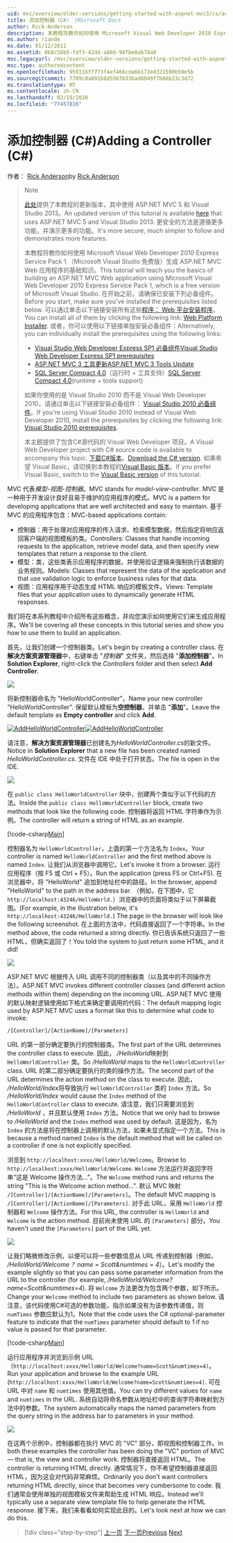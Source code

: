 ```yaml
---
uid: mvc/overview/older-versions/getting-started-with-aspnet-mvc3/cs/adding-a-controller
title: 添加控制器（C#） |Microsoft Docs
author: Rick-Anderson
description: 本教程将教你如何使用 Microsoft Visual Web Developer 2010 Express Service Pack 1 构建 ASP.NET MVC Web 应用程序的基础知识。
ms.author: riande
ms.date: 01/12/2011
ms.assetid: 0b8c56b5-fdf3-42dd-a866-98fbe0ab78a0
msc.legacyurl: /mvc/overview/older-versions/getting-started-with-aspnet-mvc3/cs/adding-a-controller
msc.type: authoredcontent
ms.openlocfilehash: 959116ff773f4ef466cda6b172e8321590b50e5b
ms.sourcegitcommit: 7709c0a091b8d55b7b33bad8849f7b66b23c3d72
ms.translationtype: MT
ms.contentlocale: zh-CN
ms.lasthandoff: 02/19/2020
ms.locfileid: "77457816"
---
```

# <a name="adding-a-controller-c"></a><span data-ttu-id="72d5f-103">添加控制器 (C#)</span><span class="sxs-lookup"><span data-stu-id="72d5f-103">Adding a Controller (C#)</span></span>

<span data-ttu-id="72d5f-104">作者： [Rick Anderson](https://twitter.com/RickAndMSFT)</span><span class="sxs-lookup"><span data-stu-id="72d5f-104">by [Rick Anderson](https://twitter.com/RickAndMSFT)</span></span>

> > [!NOTE]
> > <span data-ttu-id="72d5f-105">[此处](../../../getting-started/introduction/getting-started.md)提供了本教程的更新版本，其中使用 ASP.NET MVC 5 和 Visual Studio 2013。</span><span class="sxs-lookup"><span data-stu-id="72d5f-105">An updated version of this tutorial is available [here](../../../getting-started/introduction/getting-started.md) that uses ASP.NET MVC 5 and Visual Studio 2013.</span></span> <span data-ttu-id="72d5f-106">更安全的方法是遵循更多功能，并演示更多的功能。</span><span class="sxs-lookup"><span data-stu-id="72d5f-106">It's more secure, much simpler to follow and demonstrates more features.</span></span>
> 
> 
> <span data-ttu-id="72d5f-107">本教程将教你如何使用 Microsoft Visual Web Developer 2010 Express Service Pack 1 （Microsoft Visual Studio 免费版）生成 ASP.NET MVC Web 应用程序的基础知识。</span><span class="sxs-lookup"><span data-stu-id="72d5f-107">This tutorial will teach you the basics of building an ASP.NET MVC Web application using Microsoft Visual Web Developer 2010 Express Service Pack 1, which is a free version of Microsoft Visual Studio.</span></span> <span data-ttu-id="72d5f-108">在开始之前，请确保已安装下列必备组件。</span><span class="sxs-lookup"><span data-stu-id="72d5f-108">Before you start, make sure you've installed the prerequisites listed below.</span></span> <span data-ttu-id="72d5f-109">可以通过单击以下链接安装所有这些[程序： Web 平台安装程序](https://www.microsoft.com/web/gallery/install.aspx?appid=VWD2010SP1Pack)。</span><span class="sxs-lookup"><span data-stu-id="72d5f-109">You can install all of them by clicking the following link: [Web Platform Installer](https://www.microsoft.com/web/gallery/install.aspx?appid=VWD2010SP1Pack).</span></span> <span data-ttu-id="72d5f-110">或者，你可以使用以下链接单独安装必备组件：</span><span class="sxs-lookup"><span data-stu-id="72d5f-110">Alternatively, you can individually install the prerequisites using the following links:</span></span>
> 
> - [<span data-ttu-id="72d5f-111">Visual Studio Web Developer Express SP1 必备组件</span><span class="sxs-lookup"><span data-stu-id="72d5f-111">Visual Studio Web Developer Express SP1 prerequisites</span></span>](https://www.microsoft.com/web/gallery/install.aspx?appid=VWD2010SP1Pack)
> - [<span data-ttu-id="72d5f-112">ASP.NET MVC 3 工具更新</span><span class="sxs-lookup"><span data-stu-id="72d5f-112">ASP.NET MVC 3 Tools Update</span></span>](https://www.microsoft.com/web/gallery/install.aspx?appsxml=&amp;appid=MVC3)
> - <span data-ttu-id="72d5f-113">[SQL Server Compact 4.0](https://www.microsoft.com/web/gallery/install.aspx?appid=SQLCE;SQLCEVSTools_4_0)（运行时 + 工具支持）</span><span class="sxs-lookup"><span data-stu-id="72d5f-113">[SQL Server Compact 4.0](https://www.microsoft.com/web/gallery/install.aspx?appid=SQLCE;SQLCEVSTools_4_0)(runtime + tools support)</span></span>
> 
> <span data-ttu-id="72d5f-114">如果你使用的是 Visual Studio 2010 而不是 Visual Web Developer 2010，请通过单击以下链接安装必备组件： [Visual Studio 2010 必备组件](https://www.microsoft.com/web/gallery/install.aspx?appsxml=&amp;appid=VS2010SP1Pack)。</span><span class="sxs-lookup"><span data-stu-id="72d5f-114">If you're using Visual Studio 2010 instead of Visual Web Developer 2010, install the prerequisites by clicking the following link: [Visual Studio 2010 prerequisites](https://www.microsoft.com/web/gallery/install.aspx?appsxml=&amp;appid=VS2010SP1Pack).</span></span>
> 
> <span data-ttu-id="72d5f-115">本主题提供了包含C#源代码的 Visual Web Developer 项目。</span><span class="sxs-lookup"><span data-stu-id="72d5f-115">A Visual Web Developer project with C# source code is available to accompany this topic.</span></span> <span data-ttu-id="72d5f-116">[下载C#版本](https://code.msdn.microsoft.com/Introduction-to-MVC-3-10d1b098)。</span><span class="sxs-lookup"><span data-stu-id="72d5f-116">[Download the C# version](https://code.msdn.microsoft.com/Introduction-to-MVC-3-10d1b098).</span></span> <span data-ttu-id="72d5f-117">如果希望 Visual Basic，请切换到本教程的[Visual Basic 版本](../vb/intro-to-aspnet-mvc-3.md)。</span><span class="sxs-lookup"><span data-stu-id="72d5f-117">If you prefer Visual Basic, switch to the [Visual Basic version](../vb/intro-to-aspnet-mvc-3.md) of this tutorial.</span></span>

<span data-ttu-id="72d5f-118">MVC 代表*模型-视图-控制器*。</span><span class="sxs-lookup"><span data-stu-id="72d5f-118">MVC stands for *model-view-controller*.</span></span> <span data-ttu-id="72d5f-119">MVC 是一种用于开发设计良好且易于维护的应用程序的模式。</span><span class="sxs-lookup"><span data-stu-id="72d5f-119">MVC is a pattern for developing applications that are well architected and easy to maintain.</span></span> <span data-ttu-id="72d5f-120">基于 MVC 的应用程序包含：</span><span class="sxs-lookup"><span data-stu-id="72d5f-120">MVC-based applications contain:</span></span>

- <span data-ttu-id="72d5f-121">控制器：用于处理对应用程序的传入请求、检索模型数据，然后指定将响应返回客户端的视图模板的类。</span><span class="sxs-lookup"><span data-stu-id="72d5f-121">Controllers: Classes that handle incoming requests to the application, retrieve model data, and then specify view templates that return a response to the client.</span></span>
- <span data-ttu-id="72d5f-122">模型：类，这些类表示应用程序的数据，并使用验证逻辑来强制执行该数据的业务规则。</span><span class="sxs-lookup"><span data-stu-id="72d5f-122">Models: Classes that represent the data of the application and that use validation logic to enforce business rules for that data.</span></span>
- <span data-ttu-id="72d5f-123">视图：应用程序用于动态生成 HTML 响应的模板文件。</span><span class="sxs-lookup"><span data-stu-id="72d5f-123">Views: Template files that your application uses to dynamically generate HTML responses.</span></span>

<span data-ttu-id="72d5f-124">我们将在本系列教程中介绍所有这些概念，并向您演示如何使用它们来生成应用程序。</span><span class="sxs-lookup"><span data-stu-id="72d5f-124">We'll be covering all these concepts in this tutorial series and show you how to use them to build an application.</span></span>

<span data-ttu-id="72d5f-125">首先，让我们创建一个控制器类。</span><span class="sxs-lookup"><span data-stu-id="72d5f-125">Let's begin by creating a controller class.</span></span> <span data-ttu-id="72d5f-126">在**解决方案资源管理器**中，右键单击 "*控制器*" 文件夹，然后选择 "**添加控制器**"。</span><span class="sxs-lookup"><span data-stu-id="72d5f-126">In **Solution Explorer**, right-click the *Controllers* folder and then select **Add Controller**.</span></span>

[![](adding-a-controller/_static/image2.png)](adding-a-controller/_static/image1.png)

<span data-ttu-id="72d5f-127">将新控制器命名为 "HelloWorldController"。</span><span class="sxs-lookup"><span data-stu-id="72d5f-127">Name your new controller "HelloWorldController".</span></span> <span data-ttu-id="72d5f-128">保留默认模板为**空控制器**，并单击 "**添加**"。</span><span class="sxs-lookup"><span data-stu-id="72d5f-128">Leave the default template as **Empty controller** and click **Add**.</span></span>

<span data-ttu-id="72d5f-129">[![AddHelloWorldController](adding-a-controller/_static/image4.png)](adding-a-controller/_static/image3.png)</span><span class="sxs-lookup"><span data-stu-id="72d5f-129">[![AddHelloWorldController](adding-a-controller/_static/image4.png)](adding-a-controller/_static/image3.png)</span></span>

<span data-ttu-id="72d5f-130">请注意，**解决方案资源管理器**已创建名为*HelloWorldController.cs*的新文件。</span><span class="sxs-lookup"><span data-stu-id="72d5f-130">Notice in **Solution Explorer** that a new file has been created named *HelloWorldController.cs*.</span></span> <span data-ttu-id="72d5f-131">文件在 IDE 中处于打开状态。</span><span class="sxs-lookup"><span data-stu-id="72d5f-131">The file is open in the IDE.</span></span>

![](adding-a-controller/_static/image5.png)

<span data-ttu-id="72d5f-132">在 `public class HelloWorldController` 块中，创建两个类似于以下代码的方法。</span><span class="sxs-lookup"><span data-stu-id="72d5f-132">Inside the `public class HelloWorldController` block, create two methods that look like the following code.</span></span> <span data-ttu-id="72d5f-133">控制器将返回 HTML 字符串作为示例。</span><span class="sxs-lookup"><span data-stu-id="72d5f-133">The controller will return a string of HTML as an example.</span></span>

[!code-csharp[Main](adding-a-controller/samples/sample1.cs)]

<span data-ttu-id="72d5f-134">控制器名为 `HelloWorldController`，上面的第一个方法名为 `Index`。</span><span class="sxs-lookup"><span data-stu-id="72d5f-134">Your controller is named `HelloWorldController` and the first method above is named `Index`.</span></span> <span data-ttu-id="72d5f-135">让我们从浏览器中调用它。</span><span class="sxs-lookup"><span data-stu-id="72d5f-135">Let's invoke it from a browser.</span></span> <span data-ttu-id="72d5f-136">运行应用程序（按 F5 或 Ctrl + F5）。</span><span class="sxs-lookup"><span data-stu-id="72d5f-136">Run the application (press F5 or Ctrl+F5).</span></span> <span data-ttu-id="72d5f-137">在浏览器中，将 "HelloWorld" 追加到地址栏中的路径。</span><span class="sxs-lookup"><span data-stu-id="72d5f-137">In the browser, append "HelloWorld" to the path in the address bar.</span></span> <span data-ttu-id="72d5f-138">（例如，在下图中，它 `http://localhost:43246/HelloWorld.`）浏览器中的页面将类似于以下屏幕截图。</span><span class="sxs-lookup"><span data-stu-id="72d5f-138">(For example, in the illustration below, it's `http://localhost:43246/HelloWorld.`) The page in the browser will look like the following screenshot.</span></span> <span data-ttu-id="72d5f-139">在上面的方法中，代码直接返回了一个字符串。</span><span class="sxs-lookup"><span data-stu-id="72d5f-139">In the method above, the code returned a string directly.</span></span> <span data-ttu-id="72d5f-140">你已告诉系统只返回了一些 HTML，但确实返回了！</span><span class="sxs-lookup"><span data-stu-id="72d5f-140">You told the system to just return some HTML, and it did!</span></span>

![](adding-a-controller/_static/image6.png)

<span data-ttu-id="72d5f-141">ASP.NET MVC 根据传入 URL 调用不同的控制器类（以及其中的不同操作方法）。</span><span class="sxs-lookup"><span data-stu-id="72d5f-141">ASP.NET MVC invokes different controller classes (and different action methods within them) depending on the incoming URL.</span></span> <span data-ttu-id="72d5f-142">ASP.NET MVC 使用的默认映射逻辑使用如下格式来确定要调用的代码：</span><span class="sxs-lookup"><span data-stu-id="72d5f-142">The default mapping logic used by ASP.NET MVC uses a format like this to determine what code to invoke:</span></span>

`/[Controller]/[ActionName]/[Parameters]`

<span data-ttu-id="72d5f-143">URL 的第一部分确定要执行的控制器类。</span><span class="sxs-lookup"><span data-stu-id="72d5f-143">The first part of the URL determines the controller class to execute.</span></span> <span data-ttu-id="72d5f-144">因此， */HelloWorld*映射到 `HelloWorldController` 类。</span><span class="sxs-lookup"><span data-stu-id="72d5f-144">So */HelloWorld* maps to the `HelloWorldController` class.</span></span> <span data-ttu-id="72d5f-145">URL 的第二部分确定要执行的类的操作方法。</span><span class="sxs-lookup"><span data-stu-id="72d5f-145">The second part of the URL determines the action method on the class to execute.</span></span> <span data-ttu-id="72d5f-146">因此， */HelloWorld/Index*将导致执行 `HelloWorldController` 类的 `Index` 方法。</span><span class="sxs-lookup"><span data-stu-id="72d5f-146">So */HelloWorld/Index* would cause the `Index` method of the `HelloWorldController` class to execute.</span></span> <span data-ttu-id="72d5f-147">请注意，我们只需要浏览到 */HelloWorld* ，并且默认使用 `Index` 方法。</span><span class="sxs-lookup"><span data-stu-id="72d5f-147">Notice that we only had to browse to */HelloWorld* and the `Index` method was used by default.</span></span> <span data-ttu-id="72d5f-148">这是因为，名为 `Index` 的方法是将在控制器上调用的默认方法，如果未显式指定一个方法。</span><span class="sxs-lookup"><span data-stu-id="72d5f-148">This is because a method named `Index` is the default method that will be called on a controller if one is not explicitly specified.</span></span>

<span data-ttu-id="72d5f-149">浏览到 `http://localhost:xxxx/HelloWorld/Welcome`。</span><span class="sxs-lookup"><span data-stu-id="72d5f-149">Browse to `http://localhost:xxxx/HelloWorld/Welcome`.</span></span> <span data-ttu-id="72d5f-150">`Welcome` 方法运行并返回字符串“这是 Welcome 操作方法...”。</span><span class="sxs-lookup"><span data-stu-id="72d5f-150">The `Welcome` method runs and returns the string "This is the Welcome action method...".</span></span> <span data-ttu-id="72d5f-151">默认 MVC 映射 `/[Controller]/[ActionName]/[Parameters]`。</span><span class="sxs-lookup"><span data-stu-id="72d5f-151">The default MVC mapping is `/[Controller]/[ActionName]/[Parameters]`.</span></span> <span data-ttu-id="72d5f-152">对于此 URL，采用 `HelloWorld` 控制器和 `Welcome` 操作方法。</span><span class="sxs-lookup"><span data-stu-id="72d5f-152">For this URL, the controller is `HelloWorld` and `Welcome` is the action method.</span></span> <span data-ttu-id="72d5f-153">目前尚未使用 URL 的 `[Parameters]` 部分。</span><span class="sxs-lookup"><span data-stu-id="72d5f-153">You haven't used the `[Parameters]` part of the URL yet.</span></span>

![](adding-a-controller/_static/image7.png)

<span data-ttu-id="72d5f-154">让我们略微修改示例，以便可以将一些参数信息从 URL 传递到控制器（例如， */HelloWorld/Welcome？ name = Scott&amp;numtimes = 4*）。</span><span class="sxs-lookup"><span data-stu-id="72d5f-154">Let's modify the example slightly so that you can pass some parameter information from the URL to the controller (for example, */HelloWorld/Welcome?name=Scott&amp;numtimes=4*).</span></span> <span data-ttu-id="72d5f-155">将 `Welcome` 方法更改为包含两个参数，如下所示。</span><span class="sxs-lookup"><span data-stu-id="72d5f-155">Change your `Welcome` method to include two parameters as shown below.</span></span> <span data-ttu-id="72d5f-156">请注意，该代码使用C#可选的参数功能，指示如果没有为该参数传递值，则 `numTimes` 参数应默认为1。</span><span class="sxs-lookup"><span data-stu-id="72d5f-156">Note that the code uses the C# optional-parameter feature to indicate that the `numTimes` parameter should default to 1 if no value is passed for that parameter.</span></span>

[!code-csharp[Main](adding-a-controller/samples/sample2.cs)]

<span data-ttu-id="72d5f-157">运行应用程序并浏览到示例 URL （`http://localhost:xxxx/HelloWorld/Welcome?name=Scott&numtimes=4)`。</span><span class="sxs-lookup"><span data-stu-id="72d5f-157">Run your application and browse to the example URL (`http://localhost:xxxx/HelloWorld/Welcome?name=Scott&numtimes=4)`.</span></span> <span data-ttu-id="72d5f-158">可在 URL 中对 `name` 和 `numtimes` 使用其他值。</span><span class="sxs-lookup"><span data-stu-id="72d5f-158">You can try different values for `name` and `numtimes` in the URL.</span></span> <span data-ttu-id="72d5f-159">系统自动将命名参数从地址栏中的查询字符串映射到方法中的参数。</span><span class="sxs-lookup"><span data-stu-id="72d5f-159">The system automatically maps the named parameters from the query string in the address bar to parameters in your method.</span></span>

![](adding-a-controller/_static/image8.png)

<span data-ttu-id="72d5f-160">在这两个示例中，控制器都在执行 MVC 的 "VC" 部分，即视图和控制器工作。</span><span class="sxs-lookup"><span data-stu-id="72d5f-160">In both these examples the controller has been doing the "VC" portion of MVC — that is, the view and controller work.</span></span> <span data-ttu-id="72d5f-161">控制器将直接返回 HTML。</span><span class="sxs-lookup"><span data-stu-id="72d5f-161">The controller is returning HTML directly.</span></span> <span data-ttu-id="72d5f-162">通常情况下，你不希望控制器直接返回 HTML，因为这会对代码非常麻烦。</span><span class="sxs-lookup"><span data-stu-id="72d5f-162">Ordinarily you don't want controllers returning HTML directly, since that becomes very cumbersome to code.</span></span> <span data-ttu-id="72d5f-163">我们通常会使用单独的视图模板文件来帮助生成 HTML 响应。</span><span class="sxs-lookup"><span data-stu-id="72d5f-163">Instead we'll typically use a separate view template file to help generate the HTML response.</span></span> <span data-ttu-id="72d5f-164">接下来，我们来看看如何实现此目的。</span><span class="sxs-lookup"><span data-stu-id="72d5f-164">Let's look next at how we can do this.</span></span>

> [!div class="step-by-step"]
> <span data-ttu-id="72d5f-165">[上一页](intro-to-aspnet-mvc-3.md)
> [下一页](adding-a-view.md)</span><span class="sxs-lookup"><span data-stu-id="72d5f-165">[Previous](intro-to-aspnet-mvc-3.md)
[Next](adding-a-view.md)</span></span>
